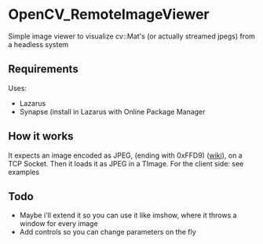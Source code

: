 # OpenCV_RemoteImageViewer
Simple image viewer to visualize cv::Mat's (or actually streamed jpegs) from a headless system

## Requirements
Uses: 
- Lazarus
- Synapse (install in Lazarus with Online Package Manager

## How it works
It expects an image encoded as JPEG, (ending with 0xFFD9) ([wiki](https://en.wikipedia.org/wiki/JPEG#Syntax_and_structure)), on a TCP Socket. Then it loads it as JPEG in a TImage.
For the client side: see examples

## Todo
- Maybe i'll extend it so you can use it like imshow, where it throws a window for every image
- Add controls so you can change parameters on the fly
